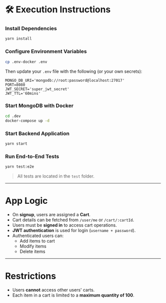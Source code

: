 # 🛠️ Execution Instructions

### Install Dependencies

```bash
yarn install
```

### Configure Environment Variables

```bash
cp .env-docker .env
```

Then update your `.env` file with the following (or your own secrets):

```env
MONGO_DB_URI='mongodb://root:password@localhost:27017'
PORT=8080
JWT_SECRET='super_jwt_secret'
JWT_TTL='60mins'
```

### Start MongoDB with Docker

```bash
cd .dev
docker-compose up -d
```

### Start Backend Application

```bash
yarn start
```

### Run End-to-End Tests

```bash
yarn test:e2e
```

> All tests are located in the `test` folder.

---

# App Logic

- On **signup**, users are assigned a **Cart**.
- Cart details can be fetched from `/user/me` or `/cart/:cartId`.
- Users must be **signed in** to access cart operations.
- **JWT authentication** is used for login (`username + password`).
- Authenticated users can:
  - Add items to cart
  - Modify items
  - Delete items

---

# Restrictions

- Users **cannot** access other users' carts.
- Each item in a cart is limited to a **maximum quantity of 100**.
